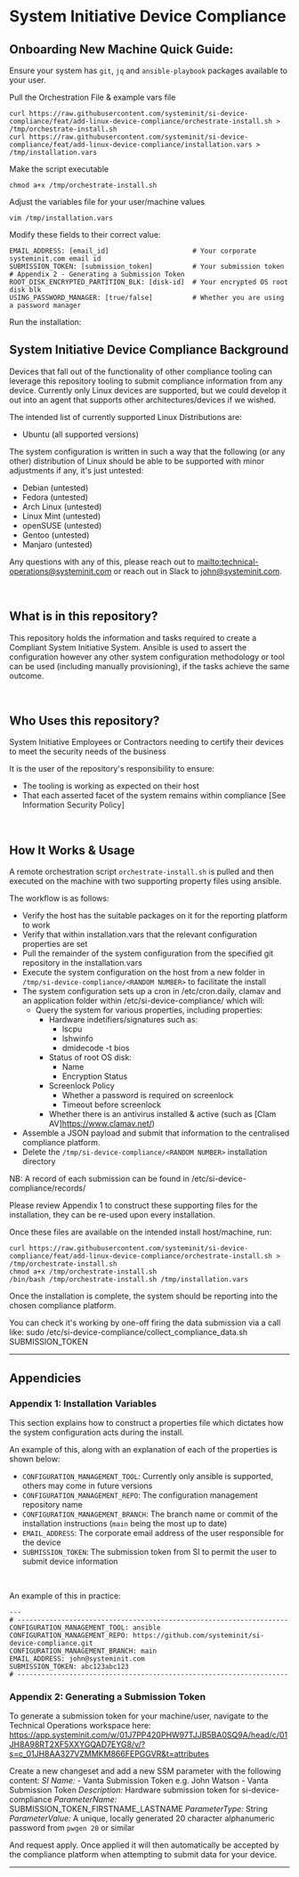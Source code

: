 # System Initiative Device Compliance
## Onboarding New Machine Quick Guide:

Ensure your system has `git`, `jq` and `ansible-playbook` packages available to your user.

Pull the Orchestration File & example vars file
```
curl https://raw.githubusercontent.com/systeminit/si-device-compliance/feat/add-linux-device-compliance/orchestrate-install.sh > /tmp/orchestrate-install.sh
curl https://raw.githubusercontent.com/systeminit/si-device-compliance/feat/add-linux-device-compliance/installation.vars > /tmp/installation.vars
```

Make the script executable
```
chmod a+x /tmp/orchestrate-install.sh 
```

Adjust the variables file for your user/machine values
```
vim /tmp/installation.vars
```
Modify these fields to their correct value:
```
EMAIL_ADDRESS: [email_id]                     # Your corporate systeminit.com email id
SUBMISSION_TOKEN: [submission_token]          # Your submission token # Appendix 2 - Generating a Submission Token
ROOT_DISK_ENCRYPTED_PARTITION_BLK: [disk-id]  # Your encrypted OS root disk blk
USING_PASSWORD_MANAGER: [true/false]          # Whether you are using a password manager
```

Run the installation:


## System Initiative Device Compliance Background

Devices that fall out of the functionality of other compliance tooling can leverage this repository tooling to submit compliance information from any device. Currently only Linux devices are supported, but we could develop it out into an agent that supports other architectures/devices if we wished.

The intended list of currently supported Linux Distributions are:
* Ubuntu (all supported versions)

The system configuration is written in such a way that the following (or any other) distribution of Linux should be able to be supported with minor adjustments if any, it's just untested:
* Debian (untested)
* Fedora (untested)
* Arch Linux (untested)
* Linux Mint (untested)
* openSUSE (untested)
* Gentoo (untested)
* Manjaro (untested)

Any questions with any of this, please reach out to [mailto:technical-operations@systeminit.com](technical-operations@systeminit.com) or reach out in Slack to john@systeminit.com.

<br/>

## What is in this repository?

This repository holds the information and tasks required to create a Compliant System Initiative System. Ansible is used to assert the configuration however any other system configuration methodology or tool can be used (including manually provisioning), if the tasks achieve the same outcome.

<br/>

## Who Uses this repository?

System Initiative Employees or Contractors needing to certify their devices to meet the security needs of the business

It is the user of the repository's responsibility to ensure:
- The tooling is working as expected on their host
- That each asserted facet of the system remains within compliance [See Information Security Policy]

<br/>

## How It Works & Usage
A remote orchestration script `orchestrate-install.sh` is pulled and then executed on the machine with two supporting property files using ansible. 

The workflow is as follows:
- Verify the host has the suitable packages on it for the reporting platform to work
- Verify that within installation.vars that the relevant configuration properties are set
- Pull the remainder of the system configuration from the specified git repository in the installation.vars
- Execute the system configuration on the host from a new folder in `/tmp/si-device-compliance/<RANDOM NUMBER>` to facilitate the install
- The system configuration sets up a cron in /etc/cron.daily, clamav and an application folder within /etc/si-device-compliance/ which will:
  - Query the system for various properties, including properties:
    - Hardware indetifiers/signatures such as:
        - lscpu 
        - lshwinfo
        - dmidecode -t bios
    - Status of root OS disk:
        - Name
        - Encryption Status
    - Screenlock Policy
      - Whether a password is required on screenlock
      - Timeout before screenlock
    - Whether there is an antivirus installed & active (such as [Clam AV]https://www.clamav.net/)
- Assemble a JSON payload and submit that information to the centralised compliance platform. 
- Delete the `/tmp/si-device-compliance/<RANDOM NUMBER>` installation directory

NB: A record of each submission can be found in /etc/si-device-compliance/records/

Please review Appendix 1 to construct these supporting files for the installation, they can be re-used upon every installation.

Once these files are available on the intended install host/machine, run:
```
curl https://raw.githubusercontent.com/systeminit/si-device-compliance/feat/add-linux-device-compliance/orchestrate-install.sh > /tmp/orchestrate-install.sh
chmod a+x /tmp/orchestrate-install.sh
/bin/bash /tmp/orchestrate-install.sh /tmp/installation.vars
```

Once the installation is complete, the system should be reporting into the chosen compliance platform. 

You can check it's working by one-off firing the data submission via a call like:
sudo /etc/si-device-compliance/collect_compliance_data.sh SUBMISSION_TOKEN 

<hr/>

## Appendicies

### Appendix 1: Installation Variables
This section explains how to construct a properties file which dictates how the system configuration acts during the install.

An example of this, along with an explanation of each of the properties is shown below:

*  `CONFIGURATION_MANAGEMENT_TOOL`: Currently only ansible is supported, others may come in future versions
*  `CONFIGURATION_MANAGEMENT_REPO`: The configuration management repository name
*  `CONFIGURATION_MANAGEMENT_BRANCH`: The branch name or commit of the installation instructions (`main` being the most up to date)
*  `EMAIL_ADDRESS`: The corporate email address of the user responsible for the device
*  `SUBMISSION_TOKEN`: The submission token from SI to permit the user to submit device information

<br/>

An example of this in practice:
```
---
# --------------------------------------------------------------------
CONFIGURATION_MANAGEMENT_TOOL: ansible
CONFIGURATION_MANAGEMENT_REPO: https://github.com/systeminit/si-device-compliance.git
CONFIGURATION_MANAGEMENT_BRANCH: main
EMAIL_ADDRESS: john@systeminit.com
SUBMISSION_TOKEN: abc123abc123
# --------------------------------------------------------------------
```

### Appendix 2: Generating a Submission Token
To generate a submission token for your machine/user, navigate to the Technical Operations workspace here:
https://app.systeminit.com/w/01J7PP420PHW97TJJB5BA0SQ9A/head/c/01JH8A98RT2XF5XXYGQAD7EYG8/v/?s=c_01JH8AA327VZMMKM866FEPGGVR&t=attributes

Create a new changeset and add a new SSM parameter with the following content:
*SI Name:* <firstname> <lastname> - Vanta Submission Token e.g. John Watson - Vanta Submission Token
*Description:* Hardware submission token for si-device-compliance
*ParameterName:* SUBMISSION_TOKEN_FIRSTNAME_LASTNAME
*ParameterType:* String
*ParameterValue:* A unique, locally generated 20 character alphanumeric password from `pwgen 20` or similar

And request apply. Once applied it will then automatically be accepted by the compliance platform when attempting to submit data for your device.

<hr/>
